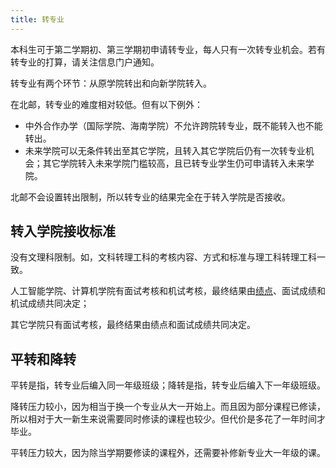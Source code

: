 ```yaml
---
title: 转专业
---
```


本科生可于第二学期初、第三学期初申请转专业，每人只有一次转专业机会。若有转专业的打算，请关注信息门户通知。

转专业有两个环节：从原学院转出和向新学院转入。

在北邮，转专业的难度相对较低。但有以下例外：

- 中外合作办学（国际学院、海南学院）不允许跨院转专业，既不能转入也不能转出。
- 未来学院可以无条件转出至其它学院，且转入其它学院后仍有一次转专业机会；其它学院转入未来学院门槛较高，且已转专业学生仍可申请转入未来学院。

北邮不会设置转出限制，所以转专业的结果完全在于转入学院是否接收。

## 转入学院接收标准

没有文理科限制。如，文科转理工科的考核内容、方式和标准与理工科转理工科一致。

人工智能学院、计算机学院有面试考核和机试考核，最终结果由[绩点](/学习生活/成绩构成#绩点)、面试成绩和机试成绩共同决定；

其它学院只有面试考核，最终结果由绩点和面试成绩共同决定。

## 平转和降转

平转是指，转专业后编入同一年级班级；降转是指，转专业后编入下一年级班级。

降转压力较小，因为相当于换一个专业从大一开始上。而且因为部分课程已修读，所以相对于大一新生来说需要同时修读的课程也较少。但代价是多花了一年时间才毕业。

平转压力较大，因为除当学期要修读的课程外，还需要补修新专业大一年级的课。
